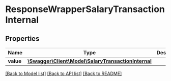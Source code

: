 # ResponseWrapperSalaryTransactionInternal

## Properties
Name | Type | Description | Notes
------------ | ------------- | ------------- | -------------
**value** | [**\Swagger\Client\Model\SalaryTransactionInternal**](SalaryTransactionInternal.md) |  | [optional] 

[[Back to Model list]](../README.md#documentation-for-models) [[Back to API list]](../README.md#documentation-for-api-endpoints) [[Back to README]](../README.md)


